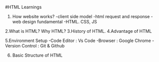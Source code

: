  #HTML Learnings

1.  How website works?
    -client side model
    -html request and response
    -web design fundamental -HTML. CSS, JS
    
2.What is HTML? Why HTML?
3.History of HTML.
4.Advantage of HTML

5.Environment Setup
-Code Editor : Vs Code
-Browser : Google Chrome
-Version Control : Git & Github


6. Basic Structure of HTML






